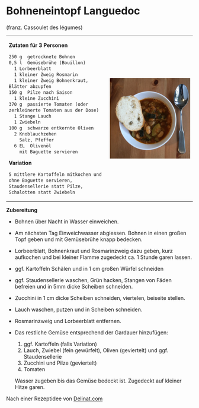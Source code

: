 Bohneneintopf Languedoc
=======================

(franz. Cassoulet des légumes)

<table><tr><td>
  
**Zutaten für 3 Personen**

```
250 g  getrocknete Bohnen
0,5 l  Gemüsebrühe (Bouillon)
  1 Lorbeerblatt
  1 kleiner Zweig Rosmarin
  1 kleiner Zweig Bohnenkraut, Blätter abzupfen
150 g  Pilze nach Saison
  1 kleine Zucchini
370 g  passierte Tomaten (oder zerkleinerte Tomaten aus der Dose)
  1 Stange Lauch
  1 Zwiebeln 
100 g  schwarze entkernte Oliven
  2 Knoblauchzehen
    Salz, Pfeffer
  6 EL  Olivenöl
    mit Baguette servieren 
```

**Variation**

```
5 mittlere Kartoffeln mitkochen und ohne Baguette servieren, Staudensellerie statt Pilze, Schalotten statt Zwiebeln
```
 
<td>
<img style="float:right" width="100%" src="images/Bohneneintop_Languedoc.jpg">
</table> 
 
**Zubereitung**

 - Bohnen über Nacht in Wasser einweichen.
 - Am nächsten Tag Einweichwasser abgiessen. Bohnen in einen großen Topf geben und mit Gemüsebrühe knapp bedecken.
 - Lorbeerblatt, Bohnenkraut und Rosmarinzweig dazu geben, kurz aufkochen und bei kleiner Flamme zugedeckt ca. 1 Stunde garen lassen.
 - ggf. Kartoffeln Schälen und in 1 cm großen Würfel schneiden
 - ggf. Staudensellerie waschen, Grün hacken, Stangen von Fäden befreien und in 5mm dicke Scheiben schneiden.
 - Zucchini in 1 cm dicke Scheiben schneiden, viertelen, beiseite stellen.
 - Lauch waschen, putzen und in Scheiben schneiden.
 - Rosmarinzweig und Lorbeerblatt entfernen.
 - Das restliche Gemüse entsprechend der Gardauer hinzufügen:
   1. ggf. Kartoffeln (falls Variation)
   2. Lauch, Zwiebel (fein gewürfelt), Oliven (geviertelt) und ggf. Staudensellerie
   2. Zucchini und Pilze (geviertelt)
   3. Tomaten
   
   Wasser zugeben bis das Gemüse bedeckt ist. Zugedeckt auf kleiner Hitze garen. 

Nach einer Rezeptidee von [Delinat.com](https://www.delinat.com/rezept.html?DStextrezept7=183)
